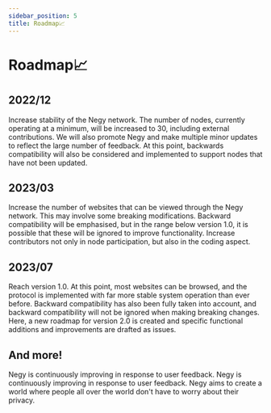 ```yaml
---
sidebar_position: 5
title: Roadmap📈
---
```


# Roadmap📈

## 2022/12

Increase stability of the Negy network. The number of nodes, currently operating at a minimum, will be increased to 30, including external contributions. We will also promote Negy and make multiple minor updates to reflect the large number of feedback. At this point, backwards compatibility will also be considered and implemented to support nodes that have not been updated.

## 2023/03

Increase the number of websites that can be viewed through the Negy network. This may involve some breaking modifications. Backward compatibility will be emphasised, but in the range below version 1.0, it is possible that these will be ignored to improve functionality. Increase contributors not only in node participation, but also in the coding aspect.

## 2023/07

Reach version 1.0. At this point, most websites can be browsed, and the protocol is implemented with far more stable system operation than ever before. Backward compatibility has also been fully taken into account, and backward compatibility will not be ignored when making breaking changes. Here, a new roadmap for version 2.0 is created and specific functional additions and improvements are drafted as issues.

## And more!

Negy is continuously improving in response to user feedback. Negy is continuously improving in response to user feedback. Negy aims to create a world where people all over the world don't have to worry about their privacy.
